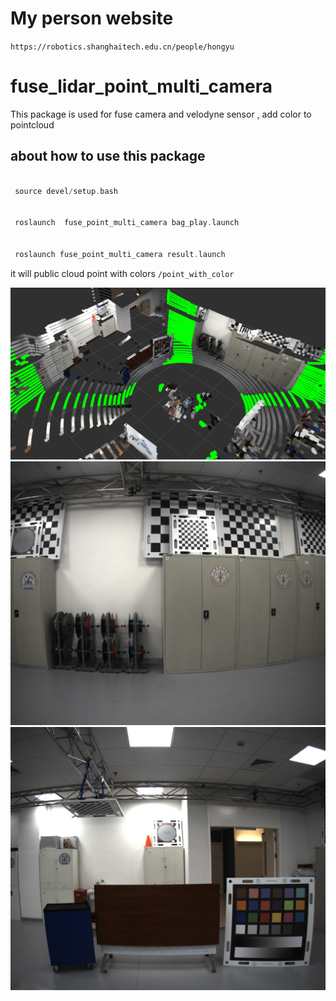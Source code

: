 # My person website 
```https://robotics.shanghaitech.edu.cn/people/hongyu```

# fuse_lidar_point_multi_camera
This package is used for fuse camera and velodyne sensor , add color to pointcloud
## about how to use this package

```asm

 source devel/setup.bash


 roslaunch  fuse_point_multi_camera bag_play.launch


 roslaunch fuse_point_multi_camera result.launch


``` 

it will public cloud point with colors ```/point_with_color```

![](./result/graph.png)
![](./result/img_16362016.jpg)
![](./result/img_17023550.jpg)
